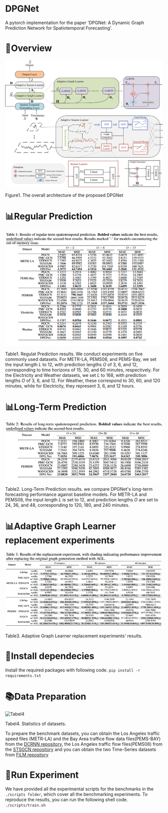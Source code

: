 # DPGNet

A pytorch implementation for the paper 'DPGNet: A Dynamic Graph Prediction Network for Spatiotemporal Forecasting'. 

# 🎯Overview
![Figure1](./image/framework.jpg)

Figure1. The overall architecture of the proposed DPGNet

# 📊Regular Prediction
![Table2](./image/Regular_Prediction.png)

Table1. Regulat Prediction results. We conduct experiments on five commonly used datasets. For METR-LA, PEMS08, and PEMS-Bay, we set the input length $L$ to 12, with prediction lengths $O$ of 3, 6, and 12, corresponding to time horizons of 15, 30, and 60 minutes, respectively. For the Electricity and Weather datasets, we set $L$ to 168, with prediction lengths $O$ of 3, 6, and 12. For Weather, these correspond to 30, 60, and 120 minutes, while for Electricity, they represent 3, 6, and 12 hours.

# 📊Long-Term Prediction
![Table2](./image/LongTerm_Prediction.png)

Table2. Long-Term Prediction results. we compare DPGNet's long-term forecasting performance against baseline models. For METR-LA and PEMS08, the input length $L$ is set to 12, and prediction lengths $O$ are set to 24, 36, and 48, corresponding to 120, 180, and 240 minutes.


# 📊Adaptive Graph Learner replacement experiments
![Table3](./image/AGL_replacement_exp.png)

Table3. Adaptive Graph Learner replacement experiments' results.


# 📝Install dependecies
Install the required packages with following code.
```pip install -r requirements.txt```

# 📚Data Preparation
![Tabel4](./image/dataset_intro.png)

Tabel4. Statistics of datasets.

To prepare the benchmark datasets, you can obtain the Los Angeles traffic speed files (METR-LA) and the Bay Area traffice flow data files(PEMS-BAY) from the [DCRNN repository](https://github.com/liyaguang/DCRNN), the Los Angeles traffic flow files(PEMS08) from the [STSGCN repository](https://github.com/Davidham3/STSGCN) and you can obtain the two Time-Series datasets from [FiLM repository](https://github.com/tianzhou2011/FiLM)


# 🚀Run Experiment
We have provided all the experimental scripts for the benchmarks in the `./scripts folder`, which cover all the benchmarking experiments. To reproduce the results, you can run the following shell code.
``` ./scripts/train.sh```